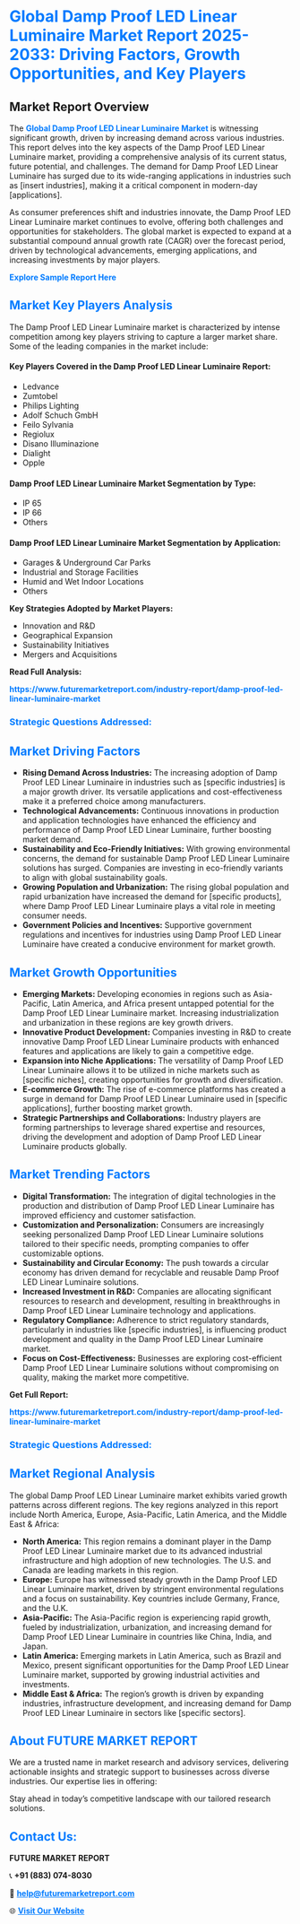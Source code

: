 <h1 style="color: #007BFF;">Global Damp Proof LED Linear Luminaire Market Report 2025-2033: Driving Factors, Growth Opportunities, and Key Players</h1>

<section id="overview">
<h2>Market Report Overview</h2>
<p>The <a href="https://www.futuremarketreport.com/industry-report/damp-proof-led-linear-luminaire-market" style="color: #007BFF; text-decoration: none;"><strong>Global Damp Proof LED Linear Luminaire Market</strong></a> is witnessing significant growth, driven by increasing demand across various industries. This report delves into the key aspects of the Damp Proof LED Linear Luminaire market, providing a comprehensive analysis of its current status, future potential, and challenges. The demand for Damp Proof LED Linear Luminaire has surged due to its wide-ranging applications in industries such as [insert industries], making it a critical component in modern-day [applications].</p>
<p>As consumer preferences shift and industries innovate, the Damp Proof LED Linear Luminaire market continues to evolve, offering both challenges and opportunities for stakeholders. The global market is expected to expand at a substantial compound annual growth rate (CAGR) over the forecast period, driven by technological advancements, emerging applications, and increasing investments by major players.</p>
</section>

<section id="overview">
<p><a href="https://www.futuremarketreport.com/request-sample/reportId=26639" style="color: #007BFF; text-decoration: none;"><strong>Explore Sample Report Here</strong></a></p>
</section>

<section id="key-players">
<h2 style="color: #007BFF;">Market Key Players Analysis</h2>
<p>The Damp Proof LED Linear Luminaire market is characterized by intense competition among key players striving to capture a larger market share. Some of the leading companies in the market include:</p>
<h4>Key Players Covered in the Damp Proof LED Linear Luminaire Report:</h4>
<ul><li>Ledvance</li><li>Zumtobel</li><li>Philips Lighting</li><li>Adolf Schuch GmbH</li><li>Feilo Sylvania</li><li>Regiolux</li><li>Disano Illuminazione</li><li>Dialight</li><li>Opple</li></ul>
<h4>Damp Proof LED Linear Luminaire Market Segmentation by Type:</h4>
<ul><li>IP 65</li><li>IP 66</li><li>Others</li></ul>

<h4>Damp Proof LED Linear Luminaire Market Segmentation by Application:</h4>
<ul><li>Garages &amp; Underground Car Parks</li><li>Industrial and Storage Facilities</li><li>Humid and Wet Indoor Locations</li><li>Others</li></ul>
<p><strong>Key Strategies Adopted by Market Players:</strong></p>
<ul>
<li>Innovation and R&D</li>
<li>Geographical Expansion</li>
<li>Sustainability Initiatives</li>
<li>Mergers and Acquisitions</li>
</ul>
</section>

<section>
<p><strong>Read Full Analysis: </strong></p><a href="https://www.futuremarketreport.com/industry-report/damp-proof-led-linear-luminaire-market" style="color: #007BFF; text-decoration: none;"><strong>https://www.futuremarketreport.com/industry-report/damp-proof-led-linear-luminaire-market</strong></a>
<h3 style="color: #007BFF;">Strategic Questions Addressed:</h3>
</section>

<section id="driving-factors">
<h2 style="color: #007BFF;">Market Driving Factors</h2>
<ul>
<li><strong>Rising Demand Across Industries:</strong> The increasing adoption of Damp Proof LED Linear Luminaire in industries such as [specific industries] is a major growth driver. Its versatile applications and cost-effectiveness make it a preferred choice among manufacturers.</li>
<li><strong>Technological Advancements:</strong> Continuous innovations in production and application technologies have enhanced the efficiency and performance of Damp Proof LED Linear Luminaire, further boosting market demand.</li>
<li><strong>Sustainability and Eco-Friendly Initiatives:</strong> With growing environmental concerns, the demand for sustainable Damp Proof LED Linear Luminaire solutions has surged. Companies are investing in eco-friendly variants to align with global sustainability goals.</li>
<li><strong>Growing Population and Urbanization:</strong> The rising global population and rapid urbanization have increased the demand for [specific products], where Damp Proof LED Linear Luminaire plays a vital role in meeting consumer needs.</li>
<li><strong>Government Policies and Incentives:</strong> Supportive government regulations and incentives for industries using Damp Proof LED Linear Luminaire have created a conducive environment for market growth.</li>
</ul>
</section>

<section id="growth-opportunities">
<h2 style="color: #007BFF;">Market Growth Opportunities</h2>
<ul>
<li><strong>Emerging Markets:</strong> Developing economies in regions such as Asia-Pacific, Latin America, and Africa present untapped potential for the Damp Proof LED Linear Luminaire market. Increasing industrialization and urbanization in these regions are key growth drivers.</li>
<li><strong>Innovative Product Development:</strong> Companies investing in R&D to create innovative Damp Proof LED Linear Luminaire products with enhanced features and applications are likely to gain a competitive edge.</li>
<li><strong>Expansion into Niche Applications:</strong> The versatility of Damp Proof LED Linear Luminaire allows it to be utilized in niche markets such as [specific niches], creating opportunities for growth and diversification.</li>
<li><strong>E-commerce Growth:</strong> The rise of e-commerce platforms has created a surge in demand for Damp Proof LED Linear Luminaire used in [specific applications], further boosting market growth.</li>
<li><strong>Strategic Partnerships and Collaborations:</strong> Industry players are forming partnerships to leverage shared expertise and resources, driving the development and adoption of Damp Proof LED Linear Luminaire products globally.</li>
</ul>
</section>

<section id="trending-factors">
<h2 style="color: #007BFF;">Market Trending Factors</h2>
<ul>
<li><strong>Digital Transformation:</strong> The integration of digital technologies in the production and distribution of Damp Proof LED Linear Luminaire has improved efficiency and customer satisfaction.</li>
<li><strong>Customization and Personalization:</strong> Consumers are increasingly seeking personalized Damp Proof LED Linear Luminaire solutions tailored to their specific needs, prompting companies to offer customizable options.</li>
<li><strong>Sustainability and Circular Economy:</strong> The push towards a circular economy has driven demand for recyclable and reusable Damp Proof LED Linear Luminaire solutions.</li>
<li><strong>Increased Investment in R&D:</strong> Companies are allocating significant resources to research and development, resulting in breakthroughs in Damp Proof LED Linear Luminaire technology and applications.</li>
<li><strong>Regulatory Compliance:</strong> Adherence to strict regulatory standards, particularly in industries like [specific industries], is influencing product development and quality in the Damp Proof LED Linear Luminaire market.</li>
<li><strong>Focus on Cost-Effectiveness:</strong> Businesses are exploring cost-efficient Damp Proof LED Linear Luminaire solutions without compromising on quality, making the market more competitive.</li>
</ul>
</section>

<section>
<p><strong>Get Full Report: </strong></p><a href="https://www.futuremarketreport.com/industry-report/damp-proof-led-linear-luminaire-market" style="color: #007BFF; text-decoration: none;"><strong>https://www.futuremarketreport.com/industry-report/damp-proof-led-linear-luminaire-market</strong></a>
<h3 style="color: #007BFF;">Strategic Questions Addressed:</h3>
</section>


<section id="regional-analysis">
<h2 style="color: #007BFF;">Market Regional Analysis</h2>
<p>The global Damp Proof LED Linear Luminaire market exhibits varied growth patterns across different regions. The key regions analyzed in this report include North America, Europe, Asia-Pacific, Latin America, and the Middle East & Africa:</p>
<ul>
<li><strong>North America:</strong> This region remains a dominant player in the Damp Proof LED Linear Luminaire market due to its advanced industrial infrastructure and high adoption of new technologies. The U.S. and Canada are leading markets in this region.</li>
<li><strong>Europe:</strong> Europe has witnessed steady growth in the Damp Proof LED Linear Luminaire market, driven by stringent environmental regulations and a focus on sustainability. Key countries include Germany, France, and the U.K.</li>
<li><strong>Asia-Pacific:</strong> The Asia-Pacific region is experiencing rapid growth, fueled by industrialization, urbanization, and increasing demand for Damp Proof LED Linear Luminaire in countries like China, India, and Japan.</li>
<li><strong>Latin America:</strong> Emerging markets in Latin America, such as Brazil and Mexico, present significant opportunities for the Damp Proof LED Linear Luminaire market, supported by growing industrial activities and investments.</li>
<li><strong>Middle East & Africa:</strong> The region’s growth is driven by expanding industries, infrastructure development, and increasing demand for Damp Proof LED Linear Luminaire in sectors like [specific sectors].</li>
</ul>
</section>

<footer>
<h2 style="color: #007BFF;">About FUTURE MARKET REPORT</h2>
<p>We are a trusted name in market research and advisory services, delivering actionable insights and strategic support to businesses across diverse industries. Our expertise lies in offering:</p>

<p>Stay ahead in today’s competitive landscape with our tailored research solutions.</p>

<h2 style="color: #007BFF;">Contact Us:</h2>
<p><strong>FUTURE MARKET REPORT</strong></p>
<p>📞 <strong>+91 (883) 074-8030</strong></p>
<p>📧 <strong><a href="mailto:help@futuremarketreport.com" style="color: #007BFF;">help@futuremarketreport.com</a></strong></p>
<p>🌐 <strong><a href="https://www.futuremarketreport.com/" style="color: #007BFF;">Visit Our Website</a></strong></p>
</footer>